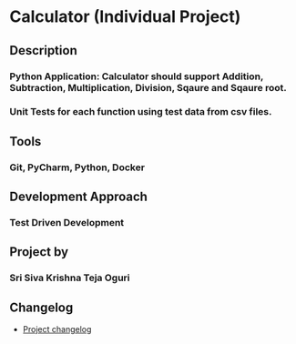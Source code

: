 # Calculator (Individual Project)

## Description
### Python Application: Calculator should support Addition, Subtraction, Multiplication, Division, Sqaure and Sqaure root.
### Unit Tests for each function using test data from csv files.

## Tools 
### Git, PyCharm, Python, Docker

## Development Approach
### Test Driven Development

## Project by
### Sri Siva Krishna Teja Oguri

## Changelog
- [Project changelog](/changelog.md)
